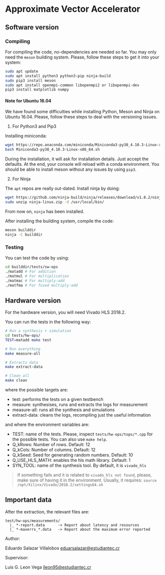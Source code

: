 # Approximate Vector Accelerator

## Software version

### Compiling

For compiling the code, no-dependencies are needed so far. You may only need the `meson` building system. Please, follow these steps to get it into your system:

```bash
sudo apt update
sudo apt install python3 python3-pip ninja-build
sudo pip3 install meson
sudo apt install openmpi-common libopenmpi2 or libopenmpi-dev
pip3 install matplotlib numpy
```
#### Note for Ubuntu 16.04

We have found some difficulties while installing Python, Meson and Ninja on Ubuntu 16.04. Please, follow these steps to deal with the versioning issues.

1. For Python3 and Pip3

Installing miniconda:

```bash
wget https://repo.anaconda.com/miniconda/Miniconda3-py38_4.10.3-Linux-x86_64.sh
bash Miniconda3-py38_4.10.3-Linux-x86_64.sh
```

During the installation, it will ask for installation details. Just accept the defaults. At the end, your console will reload with a conda environment. You should be able to install meson without any issues by using `pip3`.

2. For Ninja

The `apt` repos are really out-dated. Install ninja by doing:

```bash
wget https://github.com/ninja-build/ninja/releases/download/v1.8.2/ninja-linux.zip
sudo unzip ninja-linux.zip -d /usr/local/bin/
```

From now on, `ninja` has been installed.

After installing the building system, compile the code:

```bash
meson builddir
ninja -C builddir
```

### Testing

You can test the code by using:

```bash
cd builddir/tests/sw-ops
./matadd # For addition
./matmul # For multiplication
./matmac # For multiply-add
./matfma # For fused multiply-add
```

## Hardware version

For the hardware version, you will need Vivado HLS 2018.2.

You can run the tests in the following way:

```bash
# Run a synthesis + simulation
cd tests/hw-ops/
TEST=matadd make test

# Run everything
make measure-all

# Extracts data
make extract-data

# Clean all
make clean
```

where the possible targets are:

* test: performs the tests on a given testbench
* measure: synthesises, runs and extracts the logs for measurement
* measure-all: runs all the synthesis and simulations
* extract-data: cleans the logs, recompiling just the useful information

and where the environment variables are:

* TEST: name of the tests. Please, inspect `tests/hw-ops/tops/*.cpp` for the possible tests. You can also use `make help`.
* Q_kRows: Number of rows. Default: 12
* Q_kCols: Number of columns. Default: 12
* Q_kSeed: Seed for generating random numbers. Default: 10
* Q_USE_HLS_MATH: enables the hls math library. Default: 1
* SYN_TOOL: name of the synthesis tool. By default, it is `vivado_hls`

> If something fails and it is related to `vivado_hls not found`, please, make sure of having it in the environment. Usually, it requires:
> `source /opt/Xilinx/Vivado/2018.2/settings64.sh`

## Important data

After the extraction, the relevant files are:

```
test/hw-ops/measurements/
  |_ *-report.data      -> Report about latency and resources
  |_ *-maxerrs_*.data   -> Report about the maximum error reported
```

Author:

Eduardo Salazar Villalobos <eduarsalazar@estudiantec.cr>

Supervisor:

Luis G. Leon Vega <lleon95@estudiantec.cr>

